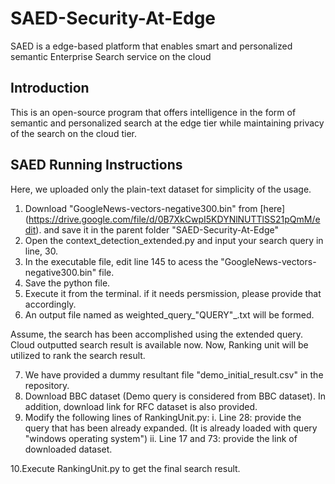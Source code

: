 # SAED-Security-At-Edge
SAED is a edge-based platform that enables smart and personalized semantic Enterprise Search service on the cloud
## Introduction
This is an open-source program that offers intelligence in the form of semantic and personalized search at the edge tier
while maintaining privacy of the search on the cloud tier. 
 
## SAED Running Instructions
Here, we uploaded only the plain-text dataset for simplicity of the usage.
1. Download "GoogleNews-vectors-negative300.bin" from [here] (https://drive.google.com/file/d/0B7XkCwpI5KDYNlNUTTlSS21pQmM/edit). and save it in the parent folder "SAED-Security-At-Edge"
2. Open the context_detection_extended.py and input your search query in line, 30.
3. In the executable file, edit line 145 to acess the "GoogleNews-vectors-negative300.bin" file.
4. Save the python file. 
5. Execute it from the terminal. if it needs persmission, please provide that accordingly. 
6. An output file named as weighted_query_"QUERY"_.txt will be formed. 

Assume, the search has been accomplished using the extended query. Cloud outputted search result is available now.
Now, Ranking unit will be utilized to rank the search result. 

7. We have provided a dummy resultant file "demo_initial_result.csv" in the repository.
8. Download BBC dataset (Demo query is considered from BBC dataset). In addition, download link for RFC dataset is also provided. 
9. Modify the following lines of RankingUnit.py:
    i.  Line 28: provide the query that has been already expanded. (It is already loaded with query "windows operating system") 
    ii. Line 17 and 73: provide the link of downloaded dataset.
    
10.Execute RankingUnit.py to get the final search result.
